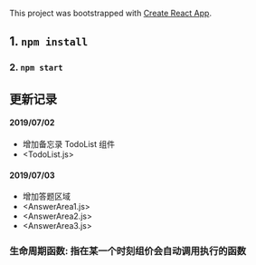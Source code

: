 This project was bootstrapped with [Create React App](https://github.com/facebook/create-react-app).

## 1. `npm install`
### 2. `npm start`

## 更新记录
#### 2019/07/02  
- 增加备忘录 TodoList 组件
- <TodoList.js>
#### 2019/07/03
- 增加答题区域 
- <AnswerArea1.js>
- <AnswerArea2.js>
- <AnswerArea3.js>
### 生命周期函数: 指在某一个时刻组价会自动调用执行的函数